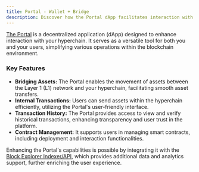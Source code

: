 ```yaml
---
title: Portal - Wallet + Bridge
description: Discover how the Portal dApp facilitates interaction with your hyperchain, including asset bridging, transaction tracking, and contract management.
---
```


[The Portal](https://github.com/matter-labs/dapp-portal) is a decentralized application (dApp) designed to enhance interaction with your hyperchain.
It serves as a versatile tool for both you and your users, simplifying various operations within the blockchain environment.

### Key Features

- **Bridging Assets:** The Portal enables the movement of assets between the Layer 1 (L1) network and your hyperchain, facilitating smooth asset transfers.
- **Internal Transactions:** Users can send assets within the hyperchain efficiently, utilizing the Portal's user-friendly interface.
- **Transaction History:** The Portal provides access to view and verify historical transactions, enhancing transparency and user trust in the platform.
- **Contract Management:** It supports users in managing smart contracts, including deployment and interaction functionalities.

Enhancing the Portal's capabilities is possible by integrating it with the [Block Explorer Indexer/API](block-explorer),
which provides additional data and analytics support, further enriching the user experience.
